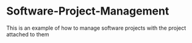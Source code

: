 # Software-Project-Management
This is an example of how to manage software projects with the project attached to them
